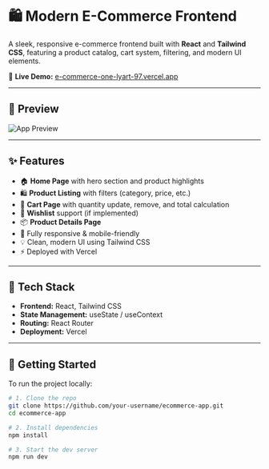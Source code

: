 # 🛍️ Modern E-Commerce Frontend

A sleek, responsive e-commerce frontend built with **React** and **Tailwind CSS**, featuring a product catalog, cart system, filtering, and modern UI elements.

🔗 **Live Demo:** [e-commerce-one-lyart-97.vercel.app](https://e-commerce-one-lyart-97.vercel.app)

---

## 📸 Preview

![App Preview](https://e-commerce-one-lyart-97.vercel.app/preview.jpg) <!-- Optional: Replace with actual screenshot -->

---

## ✨ Features

- 🏠 **Home Page** with hero section and product highlights
- 🛍 **Product Listing** with filters (category, price, etc.)
- 🛒 **Cart Page** with quantity update, remove, and total calculation
- 💖 **Wishlist** support (if implemented)
- 📦 **Product Details Page**
- 🎨 Fully responsive & mobile-friendly
- 💡 Clean, modern UI using Tailwind CSS
- ⚡ Deployed with Vercel

---

## 🔧 Tech Stack

- **Frontend:** React, Tailwind CSS
- **State Management:** useState / useContext
- **Routing:** React Router
- **Deployment:** Vercel

---

## 🚀 Getting Started

To run the project locally:

```bash
# 1. Clone the repo
git clone https://github.com/your-username/ecommerce-app.git
cd ecommerce-app

# 2. Install dependencies
npm install

# 3. Start the dev server
npm run dev
